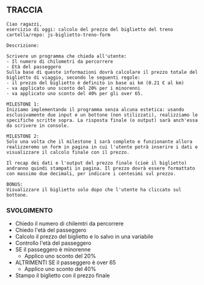 ## TRACCIA

```
Ciao ragazzi,
esercizio di oggi: calcolo del prezzo del biglietto del treno
cartella/repo: js-biglietto-treno-form

Descrizione:

Scrivere un programma che chieda all'utente:
- Il numero di chilometri da percorrere
- Età del passeggero
Sulla base di queste informazioni dovrà calcolare il prezzo totale del biglietto di viaggio, secondo le seguenti regole:
- il prezzo del biglietto è definito in base ai km (0.21 € al km)
- va applicato uno sconto del 20% per i minorenni
- va applicato uno sconto del 40% per gli over 65.

MILESTONE 1:
Iniziamo implementando il programma senza alcuna estetica: usando esclusivamente due input e un bottone (non stilizzati), realizziamo le specifiche scritte sopra. La risposta finale (o output) sarà anch'essa da scrivere in console.

MILESTONE 2:
Solo una volta che il milestone 1 sarà completo e funzionante allora realizzeremo un form in pagina in cui l'utente potrà inserire i dati e visualizzare il calcolo finale con il prezzo.

Il recap dei dati e l'output del prezzo finale (cioè il biglietto) andranno quindi stampati in pagina. Il prezzo dovrà essere formattato con massimo due decimali, per indicare i centesimi sul prezzo.

BONUS:
Visualizzare il biglietto solo dopo che l'utente ha cliccato sul bottone.
```

### SVOLGIMENTO

- Chiedo il numero di chilemtri da percorrere
- Chiedo l'età del passeggero
- Calcolo il prezzo del biglietto e lo salvo in una variabile
- Controllo l'età del passeggero
- SE il passeggero è minorenne
    - Applico uno sconto del 20% 
- ALTRIMENTI SE il passeggero è over 65
    - Applico uno sconto del 40% 
- Stampo il biglietto con il prezzo finale
